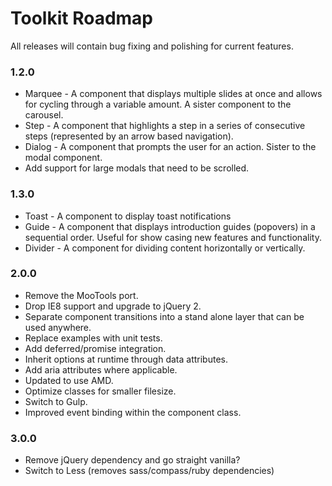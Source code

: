 # Toolkit Roadmap #

All releases will contain bug fixing and polishing for current features.

### 1.2.0 ###
* Marquee - A component that displays multiple slides at once and allows for cycling through a variable amount. A sister component to the carousel.
* Step - A component that highlights a step in a series of consecutive steps (represented by an arrow based navigation).
* Dialog - A component that prompts the user for an action. Sister to the modal component.
* Add support for large modals that need to be scrolled.

### 1.3.0 ###
* Toast - A component to display toast notifications
* Guide - A component that displays introduction guides (popovers) in a sequential order. Useful for show casing new features and functionality.
* Divider - A component for dividing content horizontally or vertically.

### 2.0.0 ###
* Remove the MooTools port.
* Drop IE8 support and upgrade to jQuery 2.
* Separate component transitions into a stand alone layer that can be used anywhere.
* Replace examples with unit tests.
* Add deferred/promise integration.
* Inherit options at runtime through data attributes.
* Add aria attributes where applicable.
* Updated to use AMD.
* Optimize classes for smaller filesize.
* Switch to Gulp.
* Improved event binding within the component class.

### 3.0.0 ###
* Remove jQuery dependency and go straight vanilla?
* Switch to Less (removes sass/compass/ruby dependencies)